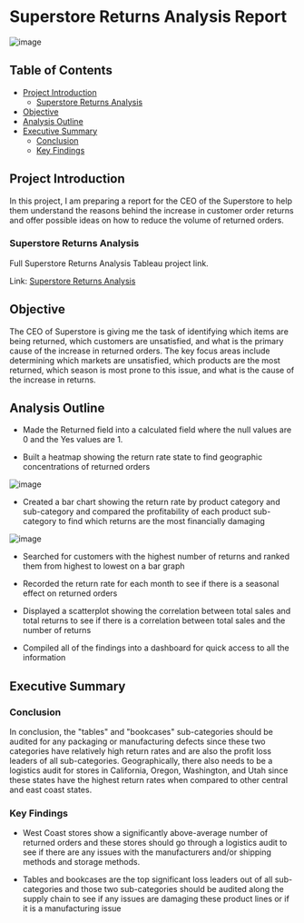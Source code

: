 # Superstore Returns Analysis Report

![image](https://github.com/jasondo-da/Superstore_Returns_Analysis/assets/138195365/7dee3b73-7e71-4d82-a66d-9494865e3360)

## Table of Contents

- [Project Introduction](#project-introduction)
    - [Superstore Returns Analysis](#superstore-returns-analysis)
- [Objective](#objective)
- [Analysis Outline](#analysis-outline)
- [Executive Summary](#executive-summary)
    - [Conclusion](#conclusion)
    - [Key Findings](#key-findings)

## Project Introduction

In this project, I am preparing a report for the CEO of the Superstore to help them understand the reasons behind the increase in customer order returns and offer possible ideas on how to reduce the volume of returned orders.

### Superstore Returns Analysis
Full Superstore Returns Analysis Tableau project link.

Link: [Superstore Returns Analysis](https://public.tableau.com/app/profile/jason.do5779/viz/Sprint4Project_16841181812540/SuperstoreReturnAnalysisStory)

## Objective

The CEO of Superstore is giving me the task of identifying which items are being returned, which customers are unsatisfied, and what is the primary cause of the increase in returned orders. The key focus areas include determining which markets are unsatisfied, which products are the most returned, which season is most prone to this issue, and what is the cause of the increase in returns.

## Analysis Outline

- Made the Returned field into a calculated field where the null values are 0 and the Yes values are 1.

- Built a heatmap showing the return rate state to find geographic concentrations of returned orders

![image](https://github.com/jasondo-da/Superstore_Returns_Analysis/assets/138195365/d04c18b0-05df-4af6-a008-cc09a268c152)

- Created a bar chart showing the return rate by product category and sub-category and compared the profitability of each product sub-category to find which returns are the most financially damaging

![image](https://github.com/jasondo-da/Superstore_Returns_Analysis/assets/138195365/c01328f7-21bb-498f-a8e9-f5c1b664605d)

- Searched for customers with the highest number of returns and ranked them from highest to lowest on a bar graph

- Recorded the return rate for each month to see if there is a seasonal effect on returned orders

- Displayed a scatterplot showing the correlation between total sales and total returns to see if there is a correlation between total sales and the number of returns

- Compiled all of the findings into a dashboard for quick access to all the information 

## Executive Summary

### Conclusion

In conclusion, the "tables" and "bookcases" sub-categories should be audited for any packaging or manufacturing defects since these two categories have relatively high return rates and are also the profit loss leaders of all sub-categories. Geographically, there also needs to be a logistics audit for stores in California, Oregon, Washington, and Utah since these states have the highest return rates when compared to other central and east coast states. 

### Key Findings

- West Coast stores show a significantly above-average number of returned orders and these stores should go through a logistics audit to see if there are any issues with the manufacturers and/or shipping methods and storage methods. 

- Tables and bookcases are the top significant loss leaders out of all sub-categories and those two sub-categories should be audited along the supply chain to see if any issues are damaging these product lines or if it is a manufacturing issue

